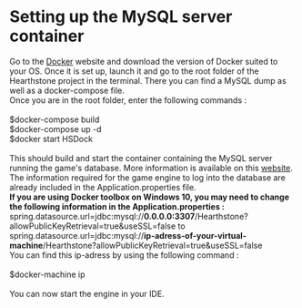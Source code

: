 # Setting up the MySQL server container
Go to the [Docker](https://www.docker.com/get-started) website and download the version of Docker suited to your OS.
Once it is set up, launch it and go to the root folder of the Hearthstone project in the terminal.
There you can find a MySQL dump as well as a docker-compose file. </br>
Once you are in the root folder, enter the following commands : </br>
</br>
$docker-compose build </br> 
$docker-compose up -d </br>
$docker start HSDock </br>
</br>
This should build and start the container containing the MySQL server running the game's database. More information is available on this [website](https://runbook.readthedocs.io/en/latest/install_docker_compose/).
The information required for the game engine to log into the database are already included in the Application.properties file. </br>
<strong>If you are using Docker toolbox on Windows 10, you may need to change the following information in the Application.properties : </strong> </br>
spring.datasource.url=jdbc:mysql://<strong>0.0.0.0:3307</strong>/Hearthstone?allowPublicKeyRetrieval=true&useSSL=false to</br>
spring.datasource.url=jdbc:mysql://<strong>ip-adress-of-your-virtual-machine</strong>/Hearthstone?allowPublicKeyRetrieval=true&useSSL=false </br>
You can find this ip-adress by using the following command : </br>
</br>
$docker-machine ip </br>
</br>
You can now start the engine in your IDE.